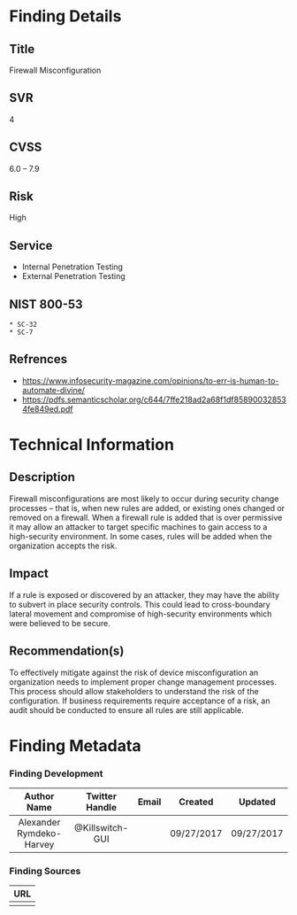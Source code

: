 
# Finding Details 

## Title
  Firewall Misconfiguration
## SVR
  4
## CVSS
  6.0 – 7.9
## Risk
  High
## Service
  * Internal Penetration Testing
  * External Penetration Testing 
## NIST 800-53 
    * SC-32
    * SC-7
## Refrences
  * https://www.infosecurity-magazine.com/opinions/to-err-is-human-to-automate-divine/
  * https://pdfs.semanticscholar.org/c644/7ffe218ad2a68f1df858900328534fe849ed.pdf
  
# Technical Information

## Description 
Firewall misconfigurations are most likely to occur during security change processes – that is, when new rules are added, or existing ones changed or removed on a firewall. When a firewall rule is added that is over permissive it may allow an attacker to target specific machines to gain access to a high-security environment. In some cases, rules will be added when the organization accepts the risk. 

## Impact
If a rule is exposed or discovered by an attacker, they may have the ability to subvert in place security controls. This could lead to cross-boundary lateral movement and compromise of high-security environments which were believed to be secure.


## Recommendation(s)
To effectively mitigate against the risk of device misconfiguration an organization needs to implement proper change management processes. This process should allow stakeholders to understand the risk of the configuration. If business requirements require acceptance of a risk, an audit should be conducted to ensure all rules are still applicable. 

# Finding Metadata
### Finding Development
| Author Name | Twitter Handle | Email | Created | Updated |
|:-:|:-:|:-:|:-:|:-:|
| Alexander Rymdeko-Harvey | @Killswitch-GUI |  | 09/27/2017 | 09/27/2017 |

### Finding Sources
| URL | 
|:-:|
|  |
